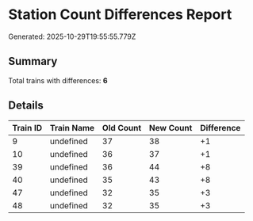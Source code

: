 # Station Count Differences Report

Generated: 2025-10-29T19:55:55.779Z

## Summary

Total trains with differences: **6**

## Details

| Train ID | Train Name | Old Count | New Count | Difference |
|----------|-----------|-----------|-----------|------------|
| 9 | undefined | 37 | 38 | +1 |
| 10 | undefined | 36 | 37 | +1 |
| 39 | undefined | 36 | 44 | +8 |
| 40 | undefined | 35 | 43 | +8 |
| 47 | undefined | 32 | 35 | +3 |
| 48 | undefined | 32 | 35 | +3 |
